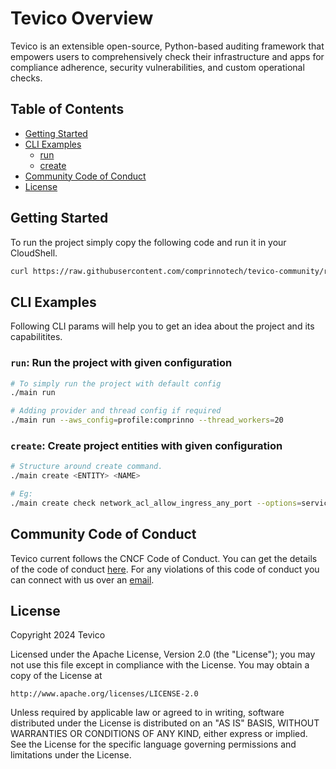 # Tevico Overview

Tevico is an extensible open-source, Python-based auditing framework that empowers users to comprehensively check their infrastructure and apps for compliance adherence, security vulnerabilities, and custom operational checks.

## Table of Contents

- [Getting Started](#getting-started)
- [CLI Examples](#cli-examples)
    - [run](#run-run-the-project-with-given-configuration)
    - [create](#run-run-the-project-with-given-configuration)
- [Community Code of Conduct](#community-code-of-conduct)
- [License](#license)

## Getting Started

To run the project simply copy the following code and run it in your CloudShell.

```bash
curl https://raw.githubusercontent.com/comprinnotech/tevico-community/refs/heads/main/run.sh?ts=$(date +%s) | bash
```

## CLI Examples

Following CLI params will help you to get an idea about the project and its capabilitites.

### `run`: Run the project with given configuration

```bash
# To simply run the project with default config
./main run

# Adding provider and thread config if required
./main run --aws_config=profile:comprinno --thread_workers=20
```

### `create`: Create project entities with given configuration

```bash
# Structure around create command.
./main create <ENTITY> <NAME>

# Eg:
./main create check network_acl_allow_ingress_any_port --options=service:ec2,some:other_config --provider=aws
```

## Community Code of Conduct

Tevico current follows the CNCF Code of Conduct. You can get the details of the code of conduct [here](https://github.com/cncf/foundation/blob/master/code-of-conduct.md). For any violations of this code of conduct you can connect with us over an [email](mailto:community@tevi.co).

## License

Copyright 2024 Tevico

Licensed under the Apache License, Version 2.0 (the "License");
you may not use this file except in compliance with the License.
You may obtain a copy of the License at

    http://www.apache.org/licenses/LICENSE-2.0

Unless required by applicable law or agreed to in writing, software
distributed under the License is distributed on an "AS IS" BASIS,
WITHOUT WARRANTIES OR CONDITIONS OF ANY KIND, either express or implied.
See the License for the specific language governing permissions and
limitations under the License.